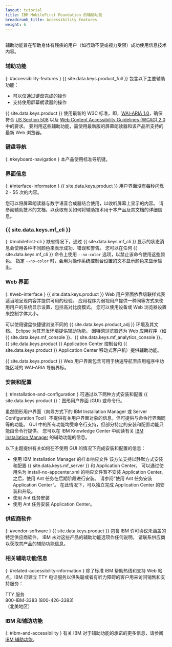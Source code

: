 ```yaml
---
layout: tutorial
title: IBM MobileFirst Foundation 的辅助功能
breadcrumb_title: Accessibility features
weight: 6
---
```

<!-- NLS_CHARSET=UTF-8 -->
<br/>
辅助功能旨在帮助身体有残疾的用户（如行动不便或视力受限）成功使用信息技术内容。

### 辅助功能
{: #accessibility-features }
{{ site.data.keys.product_full }}
包含以下主要辅助功能：

* 可以仅通过键盘完成的操作
* 支持使用屏幕朗读器的操作

{{ site.data.keys.product }} 使用最新的 W3C 标准，即，[WAI-ARIA
1.0](http://www.w3.org/TR/wai-aria/)，确保符合 [US Section 508](http://www.access-board.gov/guidelines-and-standards/communications-and-it/about-the-section-508-standards/section-508-standards) 以及 [Web Content Accessibility Guidelines (WCAG) 2.0](http://www.w3.org/TR/WCAG20/) 中的要求。 要利用这些辅助功能，需使用最新版的屏幕朗读器和该产品所支持的最新 Web 浏览器。

### 键盘导航
{: #keyboard-navigation }
本产品使用标准导航键。

### 界面信息
{: #interface-informaton }
{{ site.data.keys.product }} 用户界面没有每秒闪烁 2 - 55 次的内容。

您可以将屏幕朗读器与数字语音合成器结合使用，以收听屏幕上显示的内容。 请参阅辅助技术的文档，以获取有关如何将辅助技术用于本产品及其文档的详细信息。

### {{ site.data.keys.mf_cli }}
{: #mobilefirst-cli }
缺省情况下，通过 {{ site.data.keys.mf_cli }} 显示的状态消息会使用各种不同颜色来表示成功、错误和警告。 您可以在任何 {{ site.data.keys.mf_cli }} 命令上使用 `--no-color` 选项，以禁止该命令使用这些颜色。 指定 `--no-color` 时，会用为操作系统控制台设置的文本显示颜色来显示输出。

### Web 界面 
{: #web-interface }
{{ site.data.keys.product }} Web 用户界面依靠级联样式表适当地呈现内容并提供可用的经验。 应用程序为弱视用户提供一种同等方式来使用用户的系统显示设置，包括高对比度模式。 您可以使用设备或 Web 浏览器设置来控制字体大小。

可以使用键盘快捷键浏览不同的 {{ site.data.keys.product_adj }} 环境及其文档。 Eclipse 为其开发环境提供辅助功能。 因特网浏览器还为 Web 应用程序（如 {{ site.data.keys.mf_console }}、{{ site.data.keys.mf_analytics_console }}、{{ site.data.keys.product }} Application Center 控制台和 {{ site.data.keys.product }} Application Center 移动式客户机）提供辅助功能。

{{ site.data.keys.product }} Web 用户界面包含可用于快速导航至应用程序中功能区域的 WAI-ARIA 导航界标。

### 安装和配置
{: #installation-and-configuration }
可通过以下两种方式安装和配置 {{ site.data.keys.product }}：图形用户界面 (GUI) 或命令行。

虽然图形用户界面（向导方式下的 IBM Installation
Manager 或 Server
Configuration Tool）不提供有关用户界面对象的信息，但可提供与命令行界面同等的功能。 GUI 中的所有功能均受命令行支持，但部分特定的安装和配置功能只能由命令行提供。 您可以在 IBM Knowledge
Center 中阅读有关 [IBM Installation Manager](http://www.ibm.com/support/knowledgecenter/SSDV2W/im_family_welcome.html?lang=en&view=kc) 的辅助功能的信息。

以下主题提供有关如何在不使用 GUI 的情况下完成安装和配置的信息：

* 使用 IBM Installation Manager 的样本响应文件
该方法支持以静默方式安装和配置 {{ site.data.keys.mf_server }} 和 Application Center。 可以通过使用名为 install-no-appcenter.xml 的响应文件暂不安装 Application Center。 之后，使用 Ant 任务在后期阶段进行安装。 请参阅“使用 Ant 任务安装 Application Center”。 在此情况下，可以独立完成 Application Center 的安装和升级。
* 使用 Ant 任务安装
* 使用 Ant 任务安装 Application Center。

### 供应商软件
{: #vendor-software }
{{ site.data.keys.product }} 包含 IBM 许可协议未涵盖的特定供应商软件。 IBM 未对这些产品的辅助功能选项作任何说明。 请联系供应商以获取其产品的辅助功能信息。

### 相关辅助功能信息
{: #related-accessibility-information }
除了标准 IBM 帮助热线和支持 Web 站点，IBM 已建立 TTY 电话服务以供失聪或者有听力障碍的客户用来访问销售和支持服务：

TTY 服务  
800-IBM-3383 (800-426-3383)  
（北美地区）

### IBM 和辅助功能
{: #ibm-and-accessibility }
有关 IBM 对于辅助功能的承诺的更多信息，请参阅 [IBM 辅助功能](http://www.ibm.com/able)。


